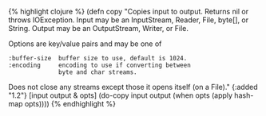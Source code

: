 {% highlight clojure %}
(defn copy
  "Copies input to output.  Returns nil or throws IOException.
  Input may be an InputStream, Reader, File, byte[], or String.
  Output may be an OutputStream, Writer, or File.

  Options are key/value pairs and may be one of

    :buffer-size  buffer size to use, default is 1024.
    :encoding     encoding to use if converting between
                  byte and char streams.   

  Does not close any streams except those it opens itself 
  (on a File)."
  {:added "1.2"}
  [input output & opts]
  (do-copy input output (when opts (apply hash-map opts))))
{% endhighlight %}
